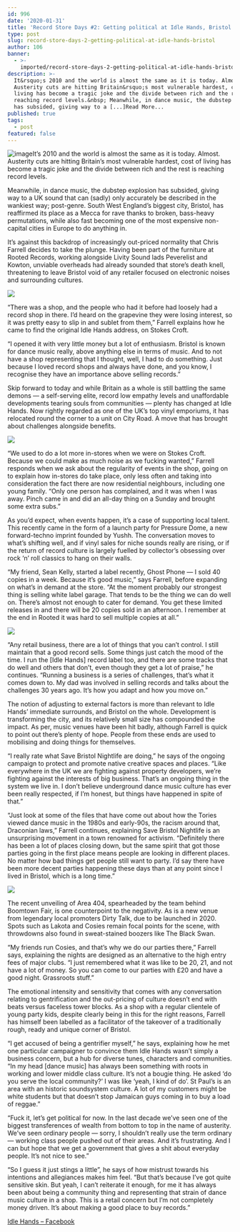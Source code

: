```yaml
---
id: 996
date: '2020-01-31'
title: 'Record Store Days #2: Getting political at Idle Hands, Bristol - Loose Lips'
type: post
slug: record-store-days-2-getting-political-at-idle-hands-bristol
author: 106
banner:
  - >-
    imported/record-store-days-2-getting-political-at-idle-hands-bristol/image996.jpeg
description: >-
  It&rsquo;s 2010 and the world is almost the same as it is today. Almost.
  Austerity cuts are hitting Britain&rsquo;s most vulnerable hardest, cost of
  living has become a tragic joke and the divide between rich and the rest is
  reaching record levels.&nbsp; Meanwhile, in dance music, the dubstep explosion
  has subsided, giving way to a [...]Read More...
published: true
tags:
  - post
featured: false
---
```

![image](../imported/record-store-days-2-getting-political-at-idle-hands-bristol/image996.jpeg)It’s 2010 and the world is almost the same as it is today. Almost. Austerity cuts are hitting Britain’s most vulnerable hardest, cost of living has become a tragic joke and the divide between rich and the rest is reaching record levels. 

Meanwhile, in dance music, the dubstep explosion has subsided, giving way to a UK sound that can (sadly) only accurately be described in the wankiest way; post-genre. South West England’s biggest city, Bristol, has reaffirmed its place as a Mecca for rave thanks to broken, bass-heavy permutations, while also fast becoming one of the most expensive non-capital cities in Europe to do anything in. 

It’s against this backdrop of increasingly out-priced normality that Chris Farrell decides to take the plunge. Having been part of the furniture at Rooted Records, working alongside Livity Sound lads Peverelist and Kowton, unviable overheads had already sounded that store’s death knell, threatening to leave Bristol void of any retailer focused on electronic noises and surrounding cultures. 

![](/wp-content/uploads/live/img/wysiwyg/5e34b0fed3709.jpeg)

“There was a shop, and the people who had it before had loosely had a record shop in there. I’d heard on the grapevine they were losing interest, so it was pretty easy to slip in and sublet from them,” Farrell explains how he came to find the original Idle Hands address, on Stokes Croft. 

“I opened it with very little money but a lot of enthusiasm. Bristol is known for dance music really, above anything else in terms of music. And to not have a shop representing that I thought, well, I had to do something. Just because I loved record shops and always have done, and you know, I recognise they have an importance above selling records.”

Skip forward to today and while Britain as a whole is still battling the same demons — a self-serving elite, record low empathy levels and unaffordable developments tearing souls from communities — plenty has changed at Idle Hands. Now rightly regarded as one of the UK’s top vinyl emporiums, it has relocated round the corner to a unit on City Road. A move that has brought about challenges alongside benefits.  

![](/wp-content/uploads/live/img/wysiwyg/5e1dadafb8546.jpg)

“We used to do a lot more in-stores when we were on Stokes Croft. Because we could make as much noise as we fucking wanted,” Farrell responds when we ask about the regularity of events in the shop, going on to explain how in-stores do take place, only less often and taking into consideration the fact there are now residential neighbours, including one young family. “Only one person has complained, and it was when I was away. Pinch came in and did an all-day thing on a Sunday and brought some extra subs.” 

As you’d expect, when events happen, it’s a case of supporting local talent. This recently came in the form of a launch party for Pressure Dome, a new forward-techno imprint founded by Yushh. The conversation moves to what’s shifting well, and if vinyl sales for niche sounds really are rising, or if the return of record culture is largely fuelled by collector’s obsessing over rock ‘n’ roll classics to hang on their walls. 

“My friend, Sean Kelly, started a label recently, Ghost Phone — I sold 40 copies in a week. Because it’s good music,” says Farrell, before expanding on what’s in demand at the store. “At the moment probably our strongest thing is selling white label garage. That tends to be the thing we can do well on. There’s almost not enough to cater for demand. You get these limited releases in and there will be 20 copies sold in an afternoon. I remember at the end in Rooted it was hard to sell multiple copies at all.”

![](/wp-content/uploads/live/img/wysiwyg/5e1dae4f1a68b.png)

“Any retail business, there are a lot of things that you can’t control. I still maintain that a good record sells. Some things just catch the mood of the time. I run the \[Idle Hands\] record label too, and there are some tracks that do well and others that don’t, even though they get a lot of praise,” he continues. “Running a business is a series of challenges, that’s what it comes down to. My dad was involved in selling records and talks about the challenges 30 years ago. It’s how you adapt and how you move on.”

The notion of adjusting to external factors is more than relevant to Idle Hands’ immediate surrounds, and Bristol on the whole. Development is transforming the city, and its relatively small size has compounded the impact. As per, music venues have been hit badly, although Farrell is quick to point out there’s plenty of hope. People from these ends are used to mobilising and doing things for themselves. 

“I really rate what Save Bristol Nightlife are doing,” he says of the ongoing campaign to protect and promote native creative spaces and places. “Like everywhere in the UK we are fighting against property developers, we’re fighting against the interests of big business. That’s an ongoing thing in the system we live in. I don’t believe underground dance music culture has ever been really respected, if I’m honest, but things have happened in spite of that.” 

“Just look at some of the files that have come out about how the Tories viewed dance music in the 1980s and early-90s, the racism around that, Draconian laws,” Farrell continues, explaining Save Bristol Nightlife is an unsurprising movement in a town renowned for activism. “Definitely there has been a lot of places closing down, but the same spirit that got those parties going in the first place means people are looking in different places. No matter how bad things get people still want to party. I’d say there have been more decent parties happening these days than at any point since I lived in Bristol, which is a long time.” 

![](/wp-content/uploads/live/img/wysiwyg/5e34b067749db.jpeg)

The recent unveiling of Area 404, spearheaded by the team behind Boomtown Fair, is one counterpoint to the negativity. As is a new venue from legendary local promoters Dirty Talk, due to be launched in 2020. Spots such as Lakota and Cosies remain focal points for the scene, with throwdowns also found in sweat-stained boozers like The Black Swan. 

“My friends run Cosies, and that’s why we do our parties there,” Farrell says, explaining the nights are designed as an alternative to the high entry fees of major clubs. “I just remembered what it was like to be 20, 21, and not have a lot of money. So you can come to our parties with £20 and have a good night. Grassroots stuff.” 

The emotional intensity and sensitivity that comes with any conversation relating to gentrification and the out-pricing of culture doesn’t end with beats versus faceless tower blocks. As a shop with a regular clientele of young party kids, despite clearly being in this for the right reasons, Farrell has himself been labelled as a facilitator of the takeover of a traditionally rough, ready and unique corner of Bristol. 

“I get accused of being a gentrifier myself,” he says, explaining how he met one particular campaigner to convince them Idle Hands wasn’t simply a business concern, but a hub for diverse tunes, characters and communities. “In my head \[dance music\] has always been something with roots in working and lower middle class culture. It’s not a bougie thing. He asked ‘do you serve the local community?’ I was like ‘yeah, I kind of do’. St Paul’s is an area with an historic soundsystem culture. A lot of my customers might be white students but that doesn’t stop Jamaican guys coming in to buy a load of reggae.”

“Fuck it, let’s get political for now. In the last decade we’ve seen one of the biggest transferences of wealth from bottom to top in the name of austerity. We’ve seen ordinary people — sorry, I shouldn’t really use the term ordinary — working class people pushed out of their areas. And it’s frustrating. And I can but hope that we get a government that gives a shit about everyday people. It’s not nice to see.”

“So I guess it just stings a little”, he says of how mistrust towards his intentions and allegiances makes him feel. “But that’s because I’ve got quite sensitive skin. But yeah, I can’t reiterate it enough, for me it has always been about being a community thing and representing that strain of dance music culture in a shop. This is a retail concern but I’m not completely money driven. It’s about making a good place to buy records.” 

[Idle Hands – Facebook](https://www.facebook.com/idlehandsbristol/)